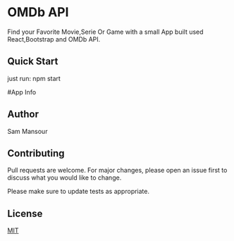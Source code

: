 # OMDb API

Find your Favorite Movie,Serie Or Game with a small App built used React,Bootstrap and OMDb API.

## Quick Start

just run:
 npm start
 
 #App Info
 
 ## Author
 Sam Mansour
 
 ## Contributing
Pull requests are welcome. For major changes, please open an issue first to discuss what you would like to change.

Please make sure to update tests as appropriate.

## License
[MIT](https://choosealicense.com/licenses/mit/)
